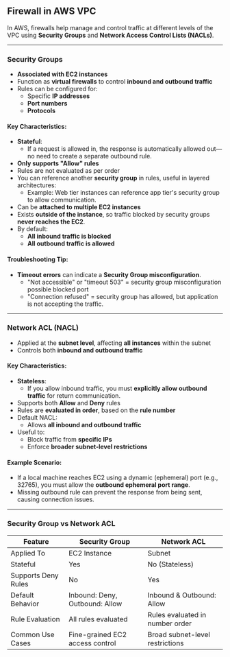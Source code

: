 ## Firewall in AWS VPC

In AWS, firewalls help manage and control traffic at different levels of the VPC using **Security Groups** and **Network Access Control Lists (NACLs)**.

---

### Security Groups

- **Associated with EC2 instances**
- Function as **virtual firewalls** to control **inbound and outbound traffic**
- Rules can be configured for:
  - Specific **IP addresses**
  - **Port numbers**
  - **Protocols**

#### Key Characteristics:

- **Stateful**: 
  - If a request is allowed in, the response is automatically allowed out—no need to create a separate outbound rule.
- **Only supports "Allow" rules**
- Rules are not evaluated as per order
- You can reference another **security group** in rules, useful in layered architectures:
  - Example: Web tier instances can reference app tier's security group to allow communication.
- Can be **attached to multiple EC2 instances**
- Exists **outside of the instance**, so traffic blocked by security groups **never reaches the EC2**.
- By default:
  - **All inbound traffic is blocked**
  - **All outbound traffic is allowed**

#### Troubleshooting Tip:
- **Timeout errors** can indicate a **Security Group misconfiguration**.
  - "Not accessible" or "timeout 503" = security group misconfiguration possible blocked port
  - "Connection refused" = security group has allowed, but application is not accepting the traffic.

---

### Network ACL (NACL)

- Applied at the **subnet level**, affecting **all instances** within the subnet
- Controls both **inbound and outbound traffic**

#### Key Characteristics:

- **Stateless**:
  - If you allow inbound traffic, you must **explicitly allow outbound traffic** for return communication.
- Supports both **Allow** and **Deny** rules
- Rules are **evaluated in order**, based on the **rule number**
- Default NACL:
  - Allows **all inbound and outbound traffic**
- Useful to:
  - Block traffic from **specific IPs**
  - Enforce **broader subnet-level restrictions**

#### Example Scenario:
- If a local machine reaches EC2 using a dynamic (ephemeral) port (e.g., 32765), you must allow the **outbound ephemeral port range**.
- Missing outbound rule can prevent the response from being sent, causing connection issues.

---

### Security Group vs Network ACL

| Feature                     | Security Group                      | Network ACL                       |
|----------------------------|-------------------------------------|-----------------------------------|
| Applied To                 | EC2 Instance                        | Subnet                            |
| Stateful                   | Yes                                 | No (Stateless)                    |
| Supports Deny Rules        | No                                  | Yes                               |
| Default Behavior           | Inbound: Deny, Outbound: Allow      | Inbound & Outbound: Allow         |
| Rule Evaluation            | All rules evaluated                 | Rules evaluated in number order   |
| Common Use Cases           | Fine-grained EC2 access control     | Broad subnet-level restrictions   |

